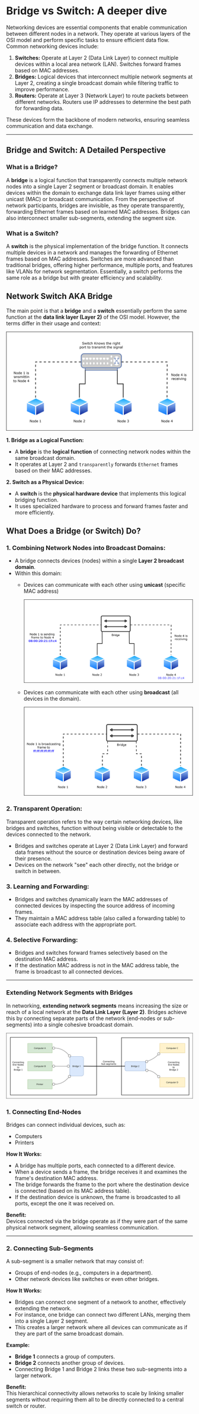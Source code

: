 # Bridge vs Switch: A deeper dive

Networking devices are essential components that enable communication between different nodes in a network. They operate at various layers of the OSI model and perform specific tasks to ensure efficient data flow. Common networking devices include:  

1. **Switches:** Operate at Layer 2 (Data Link Layer) to connect multiple devices within a local area network (LAN). Switches forward frames based on MAC addresses.  
2. **Bridges:** Logical devices that interconnect multiple network segments at Layer 2, creating a single broadcast domain while filtering traffic to improve performance.  
3. **Routers:** Operate at Layer 3 (Network Layer) to route packets between different networks. Routers use IP addresses to determine the best path for forwarding data.  

These devices form the backbone of modern networks, ensuring seamless communication and data exchange.

---

## **Bridge and Switch: A Detailed Perspective**

### **What is a Bridge?**  
A **bridge** is a logical function that transparently connects multiple network nodes into a single Layer 2 segment or broadcast domain. It enables devices within the domain to exchange data link layer frames using either unicast (MAC) or broadcast communication. From the perspective of network participants, bridges are invisible, as they operate transparently, forwarding Ethernet frames based on learned MAC addresses. Bridges can also interconnect smaller sub-segments, extending the segment size.

### **What is a Switch?**  
A **switch** is the physical implementation of the bridge function. It connects multiple devices in a network and manages the forwarding of Ethernet frames based on MAC addresses. Switches are more advanced than traditional bridges, offering higher performance, multiple ports, and features like VLANs for network segmentation. Essentially, a switch performs the same role as a bridge but with greater efficiency and scalability.


## **Network Switch AKA Bridge**

The main point is that a **bridge** and a **switch** essentially perform the same function at the **data link layer (Layer 2)** of the OSI model. However, the terms differ in their usage and context:

![](https://github.com/poridhiEng/poridhi-labs/raw/main/Poridhi%20Labs/CN%20Fundamentals/Lab%2002/images/lab2-2.drawio.svg)

**1. Bridge as a Logical Function:**

- A **bridge** is the **logical function** of connecting network nodes within the same broadcast domain. 
- It operates at Layer 2 and `transparently` forwards `Ethernet` frames based on their MAC addresses.

**2. Switch as a Physical Device:**

- A **switch** is the **physical hardware device** that implements this logical bridging function. 
- It uses specialized hardware to process and forward frames faster and more efficiently.

## **What Does a Bridge (or Switch) Do?**

### **1. Combining Network Nodes into Broadcast Domains:**

- A bridge connects devices (nodes) within a single **Layer 2 broadcast domain**. 
- Within this domain:
  - Devices can communicate with each other using **unicast** (specific MAC address)

    ![](https://github.com/poridhiEng/poridhi-labs/raw/main/Poridhi%20Labs/CN%20Fundamentals/Lab%2002/images/lab2-3.drawio.svg)

  - Devices can communicate with each other using **broadcast** (all devices in the domain).

    ![](https://github.com/poridhiEng/poridhi-labs/raw/main/Poridhi%20Labs/CN%20Fundamentals/Lab%2002/images/lab2-4.drawio.svg)

### **2. Transparent Operation:**

Transparent operation refers to the way certain networking devices, like bridges and switches, function without being visible or detectable to the devices connected to the network. 

- Bridges and switches operate at Layer 2 (Data Link Layer) and forward data frames without the source or destination devices being aware of their presence.
- Devices on the network "see" each other directly, not the bridge or switch in between.

### **3. Learning and Forwarding:**

- Bridges and switches dynamically learn the MAC addresses of connected devices by inspecting the source address of incoming frames.
- They maintain a MAC address table (also called a forwarding table) to associate each address with the appropriate port.

### **4. Selective Forwarding:**

- Bridges and switches forward frames selectively based on the destination MAC address.
- If the destination MAC address is not in the MAC address table, the frame is broadcast to all connected devices.

---

### **Extending Network Segments with Bridges**

In networking, **extending network segments** means increasing the size or reach of a local network at the **Data Link Layer (Layer 2)**. Bridges achieve this by connecting separate parts of the network (end-nodes or sub-segments) into a single cohesive broadcast domain.

![](https://github.com/poridhiEng/poridhi-labs/raw/main/Poridhi%20Labs/CN%20Fundamentals/Lab%2002/images/lab2-5.drawio.svg)

### **1. Connecting End-Nodes**  
Bridges can connect individual devices, such as:  
- Computers  
- Printers  

**How It Works:**  
- A bridge has multiple ports, each connected to a different device.  
- When a device sends a frame, the bridge receives it and examines the frame's destination MAC address.  
- The bridge forwards the frame to the port where the destination device is connected (based on its MAC address table).  
- If the destination device is unknown, the frame is broadcasted to all ports, except the one it was received on.

**Benefit:**  
Devices connected via the bridge operate as if they were part of the same physical network segment, allowing seamless communication.

---

### **2. Connecting Sub-Segments**  
A sub-segment is a smaller network that may consist of:  
- Groups of end-nodes (e.g., computers in a department).  
- Other network devices like switches or even other bridges.

**How It Works:**  
- Bridges can connect one segment of a network to another, effectively extending the network.  
- For instance, one bridge can connect two different LANs, merging them into a single Layer 2 segment.  
- This creates a larger network where all devices can communicate as if they are part of the same broadcast domain.

**Example:**  
- **Bridge 1** connects a group of computers.  
- **Bridge 2** connects another group of devices.  
- Connecting Bridge 1 and Bridge 2 links these two sub-segments into a larger network.

**Benefit:**  
This hierarchical connectivity allows networks to scale by linking smaller segments without requiring them all to be directly connected to a central switch or router.


